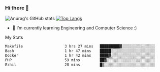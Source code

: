 ### Hi there 👋

![Anurag's GitHub stats](https://github-readme-stats.vercel.app/api?username=MatteoIorio11&show_icons=true&theme=dark) 
[![Top Langs](https://github-readme-stats.vercel.app/api/top-langs/?username=MatteoIorio11&theme=dark)](https://github.com/MatteoIorio11/github-readme-stats)

- 🌱 I’m currently learning Engineering and Computer Science :)

<!--
**MatteoIorio11/MatteoIorio11** is a ✨ _special_ ✨ repository because its `README.md` (this file) appears on your GitHub profile.

Here are some ideas to get you started:

- 🔭 I’m currently working on ...
- 🌱 I’m currently learning ...
- 👯 I’m looking to collaborate on ...
- 🤔 I’m looking for help with ...
- 💬 Ask me about ...
- 📫 How to reach me: ...
- 😄 Pronouns: ...
- ⚡ Fun fact: ...
-->
My Stats
<!--START_SECTION:waka-->

```txt
Makefile                   3 hrs 27 mins   █████████▓░░░░░░░░░░░░░░░   38.78 %
Bash                       1 hr 47 mins    █████░░░░░░░░░░░░░░░░░░░░   20.02 %
Docker                     1 hr 42 mins    ████▓░░░░░░░░░░░░░░░░░░░░   19.09 %
PHP                        59 mins         ██▓░░░░░░░░░░░░░░░░░░░░░░   11.09 %
Ezhil                      28 mins         █▒░░░░░░░░░░░░░░░░░░░░░░░   05.38 %
```

<!--END_SECTION:waka-->
